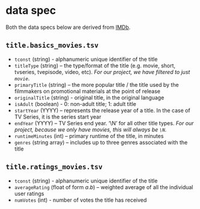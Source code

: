 # data spec

Both the data specs below are derived from [IMDb](https://developer.imdb.com/non-commercial-datasets/).

## `title.basics_movies.tsv`

- `tconst` (string) - alphanumeric unique identifier of the title
- `titleType` (string) – the type/format of the title (e.g. movie, short, tvseries, tvepisode, video, etc). _For our project, we have filtered to just `movie`_.
- `primaryTitle` (string) – the more popular title / the title used by the filmmakers on promotional materials at the point of release
- `originalTitle` (string) - original title, in the original language
- `isAdult` (boolean) - 0: non-adult title; 1: adult title
- `startYear` (YYYY) – represents the release year of a title. In the case of TV Series, it is the series start year
- `endYear` (YYYY) – TV Series end year. ‘\N’ for all other title types. _For our project, because we only have movies, this will always be `\N`_.
- `runtimeMinutes` (int) – primary runtime of the title, in minutes
- `genres` (string array) – includes up to three genres associated with the title

## `title.ratings_movies.tsv`

- `tconst` (string) - alphanumeric unique identifier of the title
- `averageRating` (float of form $a.b$) – weighted average of all the individual user ratings
- `numVotes` (int) - number of votes the title has received
